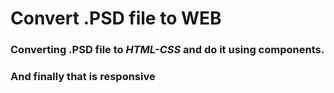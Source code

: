 # Convert .PSD file to WEB
### Converting **.PSD** file to *HTML-CSS* and do it using components. 
### And finally that is **responsive**
